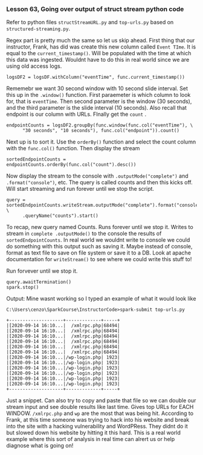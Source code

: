 ### Lesson 63, Going over output of struct stream python code

Refer to python files `structStreamURL.py` and `top-urls.py` based on `structured-streaming.py`.

Regex part is pretty much the same so let us skip ahead.
First thing that our instructor, Frank, has did was create this new column called `Event TIme`. It is equal to the `current_timestamp()`. Will be populated with the time at which this data was ingested. Wouldnt have to do this in real world since we are using old access logs. 
```
logsDF2 = logsDF.withColumn("eventTime", func.current_timestamp())
```

Rememebr we want 30 second window with 10 second slide interval. Set this up in the `.window()` function. First paraemeter is which column to look for, that is `eventTime`. Then second parameter is the window (30 seconds), and the third parameter is the slide interval (10 seconds). Also recall that endpoint is our column with URLs. FInally get the `count` .
```
endpointCounts = logsDF2.groupBy(func.window(func.col("eventTime"), \
      "30 seconds", "10 seconds"), func.col("endpoint")).count()
```

Next up is to sort it. Use the `orderBy()` function and select the count column with the `func.col()` function. Then display the stream 
```
sortedEndpointCounts = endpointCounts.orderBy(func.col("count").desc())
```

Now display the stream to the console with `.outputMode("complete")` and `.format("console")`, etc. The query is called counts and then this kicks off. Will start streaming and run forever until we stop the script.
```
query = sortedEndpointCounts.writeStream.outputMode("complete").format("console") \
      .queryName("counts").start()
```
To recap, new query named Counts. Runs forever until we stop it. Writes to stream in `complete .outputMode()` to the console the results of `sortedEndpointCounts`.
In real world we wouldnt write to console we could do something with this output such as saving it. Maybe instead of console, format as text file to save on file system or save it to a DB. Look at apache documentation for `writeStream()`  to see where we could write this stuff to!

Run forvever until we stop it.
```
query.awaitTermination()
spark.stop()
```

Output: Mine wasnt working so I typed an example of what it would look like
```
C:\Users\cenzo\SparkCourse\InstructorCode>spark-submit top-urls.py

+--------------------+-------------+-----+
|[2020-09-14 16:10...|  /xmlrpc.php|68494|
|[2020-09-14 16:10...|  /xmlrpc.php|68494|
|[2020-09-14 16:10...|  /xmlrpc.php|68494|
|[2020-09-14 16:10...|  /xmlrpc.php|68494|
|[2020-09-14 16:10...|  /xmlrpc.php|68494|
|[2020-09-14 16:10...|  /xmlrpc.php|68494|
|[2020-09-14 16:10...|/wp-login.php| 1923|
|[2020-09-14 16:10...|/wp-login.php| 1923|
|[2020-09-14 16:10...|/wp-login.php| 1923|
|[2020-09-14 16:10...|/wp-login.php| 1923|
|[2020-09-14 16:10...|/wp-login.php| 1923|
|[2020-09-14 16:10...|/wp-login.php| 1923|
+--------------------+-------------+-----+
```
Just a snippet. Can also try to copy and paste that file so we can double our stream input and see double results like last time. Gives top URLs for EACH WINDOW. `/xmlrpc.php` and `wp` are the most that was being hit. According to Frank, at this time someone was trying to hack into his website and break into the site with a hacking vulnerability and WordPRess. They didnt do it but slowed down his website by hitting it this hard. 
This is a real world example where this sort of analysis in real time can alrert us or help diagnose what is going on!